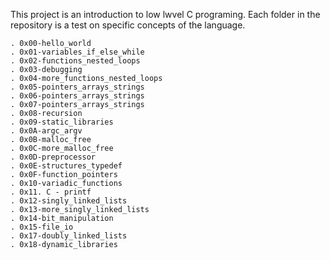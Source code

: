 This project is an introduction to low lwvel C programing.
Each folder in the repository is a test on specific concepts of the language.

	. 0x00-hello_world
	. 0x01-variables_if_else_while
	. 0x02-functions_nested_loops
	. 0x03-debugging
	. 0x04-more_functions_nested_loops
	. 0x05-pointers_arrays_strings
	. 0x06-pointers_arrays_strings
	. 0x07-pointers_arrays_strings
	. 0x08-recursion
	. 0x09-static_libraries
	. 0x0A-argc_argv
	. 0x0B-malloc_free
	. 0x0C-more_malloc_free
	. 0x0D-preprocessor
	. 0x0E-structures_typedef
	. 0x0F-function_pointers
	. 0x10-variadic_functions
	. 0x11. C - printf
	. 0x12-singly_linked_lists
	. 0x13-more_singly_linked_lists
	. 0x14-bit_manipulation
	. 0x15-file_io
	. 0x17-doubly_linked_lists
	. 0x18-dynamic_libraries
